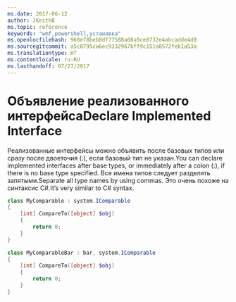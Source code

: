 ```yaml
---
ms.date: 2017-06-12
author: JKeithB
ms.topic: reference
keywords: "wmf,powershell,установка"
ms.openlocfilehash: 968e78beb8df77588a08a9ce8732e4abcadde4d0
ms.sourcegitcommit: a5c0795ca6ec9332967bff9c151a8572feb1a53a
ms.translationtype: HT
ms.contentlocale: ru-RU
ms.lasthandoff: 07/27/2017
---
```

# <a name="declare-implemented-interface"></a><span data-ttu-id="d5d01-102">Объявление реализованного интерфейса</span><span class="sxs-lookup"><span data-stu-id="d5d01-102">Declare Implemented Interface</span></span>

<span data-ttu-id="d5d01-103">Реализованные интерфейсы можно объявить после базовых типов или сразу после двоеточия (:), если базовый тип не указан.</span><span class="sxs-lookup"><span data-stu-id="d5d01-103">You can declare implemented interfaces after base types, or immediately after a colon (:), if there is no base type specified.</span></span> <span data-ttu-id="d5d01-104">Все имена типов следует разделять запятыми.</span><span class="sxs-lookup"><span data-stu-id="d5d01-104">Separate all type names by using commas.</span></span> <span data-ttu-id="d5d01-105">Это очень похоже на синтаксис C#.</span><span class="sxs-lookup"><span data-stu-id="d5d01-105">It’s very similar to C# syntax.</span></span>

```powershell
class MyComparable : system.IComparable
{
    [int] CompareTo([object] $obj)
    {
        return 0;
    }
}

class MyComparableBar : bar, system.IComparable
{
    [int] CompareTo([object] $obj)
    {
        return 0;
    }
}
```

